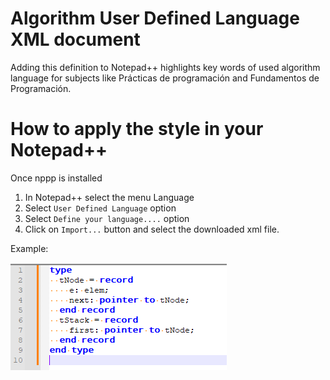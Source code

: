 # Algorithm User Defined Language XML document
Adding this definition to Notepad++ highlights key words of used algorithm language for subjects like Prácticas de programación and Fundamentos de Programación.

# How to apply the style in your Notepad++

Once nppp is installed 

1. In Notepad++ select the menu Language
2. Select `User Defined Language` option
3. Select `Define your language....` option
4. Click on `Import...` button and select the downloaded xml file.

Example:

![Highlight example](highlight_example.png)

